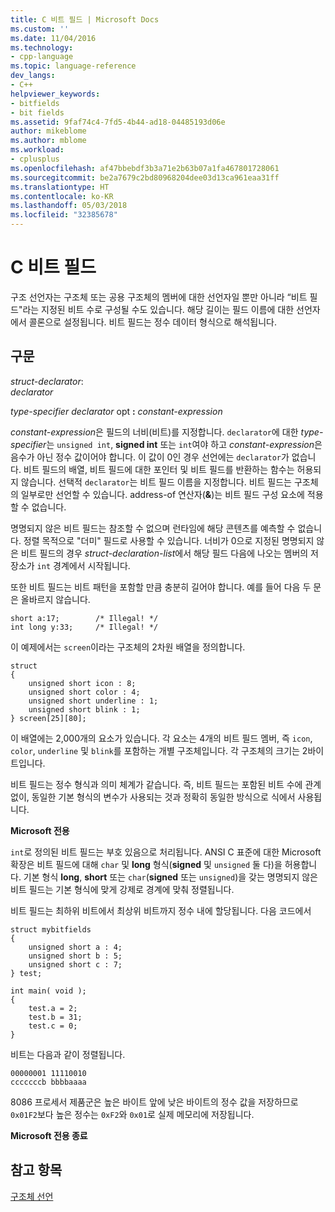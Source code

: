 ```yaml
---
title: C 비트 필드 | Microsoft Docs
ms.custom: ''
ms.date: 11/04/2016
ms.technology:
- cpp-language
ms.topic: language-reference
dev_langs:
- C++
helpviewer_keywords:
- bitfields
- bit fields
ms.assetid: 9faf74c4-7fd5-4b44-ad18-04485193d06e
author: mikeblome
ms.author: mblome
ms.workload:
- cplusplus
ms.openlocfilehash: af47bbebdf3b3a71e2b63b07a1fa467801728061
ms.sourcegitcommit: be2a7679c2bd80968204dee03d13ca961eaa31ff
ms.translationtype: HT
ms.contentlocale: ko-KR
ms.lasthandoff: 05/03/2018
ms.locfileid: "32385678"
---
```

# <a name="c-bit-fields"></a>C 비트 필드
구조 선언자는 구조체 또는 공용 구조체의 멤버에 대한 선언자일 뿐만 아니라 “비트 필드"라는 지정된 비트 수로 구성될 수도 있습니다. 해당 길이는 필드 이름에 대한 선언자에서 콜론으로 설정됩니다. 비트 필드는 정수 데이터 형식으로 해석됩니다.  
  
## <a name="syntax"></a>구문  
 *struct-declarator*:  
 *declarator*  
  
 *type-specifier declarator* opt **:** *constant-expression*  
  
 *constant-expression*은 필드의 너비(비트)를 지정합니다. `declarator`에 대한 *type-specifier*는 `unsigned int`, **signed int** 또는 `int`여야 하고 *constant-expression*은 음수가 아닌 정수 값이어야 합니다. 이 값이 0인 경우 선언에는 `declarator`가 없습니다. 비트 필드의 배열, 비트 필드에 대한 포인터 및 비트 필드를 반환하는 함수는 허용되지 않습니다. 선택적 `declarator`는 비트 필드 이름을 지정합니다. 비트 필드는 구조체의 일부로만 선언할 수 있습니다. address-of 연산자(**&**)는 비트 필드 구성 요소에 적용할 수 없습니다.  
  
 명명되지 않은 비트 필드는 참조할 수 없으며 런타임에 해당 콘텐츠를 예측할 수 없습니다. 정렬 목적으로 "더미" 필드로 사용할 수 있습니다. 너비가 0으로 지정된 명명되지 않은 비트 필드의 경우 *struct-declaration-list*에서 해당 필드 다음에 나오는 멤버의 저장소가 `int` 경계에서 시작됩니다.  
  
 또한 비트 필드는 비트 패턴을 포함할 만큼 충분히 길어야 합니다. 예를 들어 다음 두 문은 올바르지 않습니다.  
  
```  
short a:17;        /* Illegal! */  
int long y:33;     /* Illegal! */  
```  
  
 이 예제에서는 `screen`이라는 구조체의 2차원 배열을 정의합니다.  
  
```  
struct   
{  
    unsigned short icon : 8;  
    unsigned short color : 4;  
    unsigned short underline : 1;  
    unsigned short blink : 1;  
} screen[25][80];  
```  
  
 이 배열에는 2,000개의 요소가 있습니다. 각 요소는 4개의 비트 필드 멤버, 즉 `icon`, `color`, `underline` 및 `blink`를 포함하는 개별 구조체입니다. 각 구조체의 크기는 2바이트입니다.  
  
 비트 필드는 정수 형식과 의미 체계가 같습니다. 즉, 비트 필드는 포함된 비트 수에 관계없이, 동일한 기본 형식의 변수가 사용되는 것과 정확히 동일한 방식으로 식에서 사용됩니다.  
  
 **Microsoft 전용**  
  
 `int`로 정의된 비트 필드는 부호 있음으로 처리됩니다. ANSI C 표준에 대한 Microsoft 확장은 비트 필드에 대해 `char` 및 **long** 형식(**signed** 및 `unsigned` 둘 다)을 허용합니다. 기본 형식 **long**, **short** 또는 `char`(**signed** 또는 `unsigned`)을 갖는 명명되지 않은 비트 필드는 기본 형식에 맞게 강제로 경계에 맞춰 정렬됩니다.  
  
 비트 필드는 최하위 비트에서 최상위 비트까지 정수 내에 할당됩니다. 다음 코드에서  
  
```  
struct mybitfields  
{  
    unsigned short a : 4;  
    unsigned short b : 5;  
    unsigned short c : 7;  
} test;  
  
int main( void );  
{  
    test.a = 2;  
    test.b = 31;  
    test.c = 0;  
}  
```  
  
 비트는 다음과 같이 정렬됩니다.  
  
```  
00000001 11110010  
cccccccb bbbbaaaa  
```  
  
 8086 프로세서 제품군은 높은 바이트 앞에 낮은 바이트의 정수 값을 저장하므로 `0x01F2`보다 높은 정수는 `0xF2`와 `0x01`로 실제 메모리에 저장됩니다.  
  
 **Microsoft 전용 종료**  
  
## <a name="see-also"></a>참고 항목  
 [구조체 선언](../c-language/structure-declarations.md)